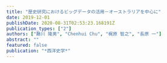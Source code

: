 ```yaml
---
title: "歴史研究におけるビッグデータの活用－オーストラリアを中心に"
date: 2019-12-01
publishDate: 2020-08-31T02:53:23.168191Z
publication_types: ["2"]
authors: ["藤川 隆男", "Chenhui Chu", "梶原 智之", "長原 一"]
abstract: ""
featured: false
publication: "*西洋史学*"
---
```


